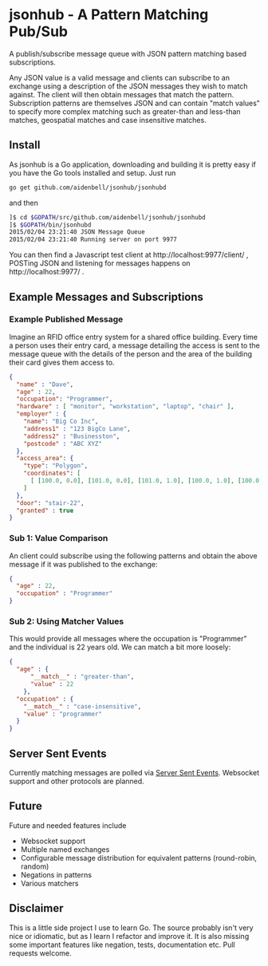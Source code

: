 # jsonhub - A Pattern Matching Pub/Sub
A publish/subscribe message queue with JSON pattern matching based subscriptions.

Any JSON value is a valid message and clients can subscribe to an exchange using a description of the JSON messages they wish to match against. The client will then obtain messages that match the pattern. Subscription patterns are themselves JSON and can contain "match values" to specify more complex matching such as greater-than and less-than matches, geospatial matches and case insensitive matches.

## Install
As jsonhub is a Go application, downloading and building it is pretty easy if you have the Go tools installed and setup. Just run

```sh
go get github.com/aidenbell/jsonhub/jsonhubd
```

and then

```sh
]$ cd $GOPATH/src/github.com/aidenbell/jsonhub/jsonhubd
]$ $GOPATH/bin/jsonhubd
2015/02/04 23:21:40 JSON Message Queue
2015/02/04 23:21:40 Running server on port 9977
```
You can then find a Javascript test client at http://localhost:9977/client/ , POSTing JSON and listening for messages happens on http://localhost:9977/ .

## Example Messages and Subscriptions

### Example Published Message
Imagine an RFID office entry system for a shared office building. Every time a person uses their entry card, a message detailing the access is sent to the message queue with the details of the person and the area of the building their card gives them access to.
```json
{
  "name" : "Dave",
  "age" : 22,
  "occupation": "Programmer",
  "hardware" : [ "monitor", "workstation", "laptop", "chair" ],
  "employer" : {
    "name": "Big Co Inc",
    "address1" : "123 BigCo Lane",
    "address2" : "Businesston",
    "postcode" : "ABC XYZ"
  },
  "access_area": {
    "type": "Polygon",
    "coordinates": [
      [ [100.0, 0.0], [101.0, 0.0], [101.0, 1.0], [100.0, 1.0], [100.0, 0.0] ]
    ]
  },
  "door": "stair-22",
  "granted" : true
}
```

### Sub 1: Value Comparison
An client could subscribe using the following patterns and obtain the above message if it was published to the exchange:
```json
{
  "age" : 22,
  "occupation" : "Programmer"
}
```

### Sub 2: Using Matcher Values
This would provide all messages where the occupation is "Programmer" and the individual is 22 years old. We can match a bit more loosely:
```json
{
  "age" : {
      "__match__" : "greater-than",
      "value" : 22
    },
  "occupation" : {
    "__match__" : "case-insensitive",
    "value" : "programmer"
  }
}
```

## Server Sent Events
Currently matching messages are polled via [Server Sent Events](http://dev.w3.org/html5/eventsource/). Websocket support and other protocols are planned.

## Future
Future and needed features include

  * Websocket support
  * Multiple named exchanges
  * Configurable message distribution for equivalent patterns (round-robin, random)
  * Negations in patterns
  * Various matchers


## Disclaimer
This is a little side project I use to learn Go. The source probably isn't very nice or idiomatic, but as I learn I refactor and improve it. It is also missing some important features like negation, tests, documentation etc. Pull requests welcome.

